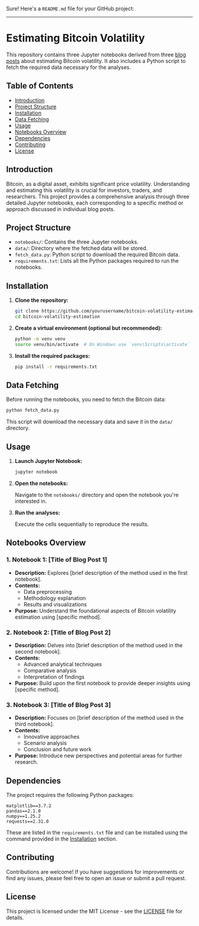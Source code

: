 Sure! Here's a `README.md` file for your GitHub project:

---

# Estimating Bitcoin Volatility

This repository contains three Jupyter notebooks derived from three [blog posts](https://zaltarba.github.io/blog/BitcoinVolatility-1/) about estimating Bitcoin volatility. It also includes a Python script to fetch the required data necessary for the analyses.

## Table of Contents

- [Introduction](#introduction)
- [Project Structure](#project-structure)
- [Installation](#installation)
- [Data Fetching](#data-fetching)
- [Usage](#usage)
- [Notebooks Overview](#notebooks-overview)
- [Dependencies](#dependencies)
- [Contributing](#contributing)
- [License](#license)

## Introduction

Bitcoin, as a digital asset, exhibits significant price volatility. Understanding and estimating this volatility is crucial for investors, traders, and researchers. This project provides a comprehensive analysis through three detailed Jupyter notebooks, each corresponding to a specific method or approach discussed in individual blog posts.

## Project Structure

- `notebooks/`: Contains the three Jupyter notebooks.
- `data/`: Directory where the fetched data will be stored.
- `fetch_data.py`: Python script to download the required Bitcoin data.
- `requirements.txt`: Lists all the Python packages required to run the notebooks.

## Installation

1. **Clone the repository:**

   ```bash
   git clone https://github.com/yourusername/bitcoin-volatility-estimation.git
   cd bitcoin-volatility-estimation
   ```

2. **Create a virtual environment (optional but recommended):**

   ```bash
   python -m venv venv
   source venv/bin/activate  # On Windows use `venv\Scripts\activate`
   ```

3. **Install the required packages:**

   ```bash
   pip install -r requirements.txt
   ```

## Data Fetching

Before running the notebooks, you need to fetch the Bitcoin data:

```bash
python fetch_data.py
```

This script will download the necessary data and save it in the `data/` directory.

## Usage

1. **Launch Jupyter Notebook:**

   ```bash
   jupyter notebook
   ```

2. **Open the notebooks:**

   Navigate to the `notebooks/` directory and open the notebook you're interested in.

3. **Run the analyses:**

   Execute the cells sequentially to reproduce the results.

## Notebooks Overview

### 1. Notebook 1: **[Title of Blog Post 1]**

- **Description:** Explores [brief description of the method used in the first notebook].
- **Contents:**
  - Data preprocessing
  - Methodology explanation
  - Results and visualizations
- **Purpose:** Understand the foundational aspects of Bitcoin volatility estimation using [specific method].

### 2. Notebook 2: **[Title of Blog Post 2]**

- **Description:** Delves into [brief description of the method used in the second notebook].
- **Contents:**
  - Advanced analytical techniques
  - Comparative analysis
  - Interpretation of findings
- **Purpose:** Build upon the first notebook to provide deeper insights using [specific method].

### 3. Notebook 3: **[Title of Blog Post 3]**

- **Description:** Focuses on [brief description of the method used in the third notebook].
- **Contents:**
  - Innovative approaches
  - Scenario analysis
  - Conclusion and future work
- **Purpose:** Introduce new perspectives and potential areas for further research.

## Dependencies

The project requires the following Python packages:

```plaintext
matplotlib==3.7.2
pandas==2.1.0
numpy==1.25.2
requests==2.31.0
```

These are listed in the `requirements.txt` file and can be installed using the command provided in the [Installation](#installation) section.

## Contributing

Contributions are welcome! If you have suggestions for improvements or find any issues, please feel free to open an issue or submit a pull request.

## License

This project is licensed under the MIT License - see the [LICENSE](LICENSE) file for details.

